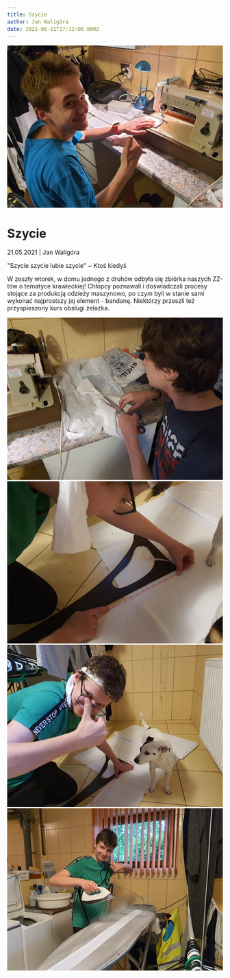 ```yaml
---
title: Szycie
author: Jan Waligóra
date: 2021-05-21T17:12:00.000Z
---
```

![Filip przy maszynie](ucznik.jpg)

# Szycie

21.05.2021 | Jan Waligóra

"Szycie szycie lubie szycie"
~ Ktoś kiedyś

W zeszły wtorek, w domu jednego z druhów odbyła się zbiórka naszych
ZZ-tów o tematyce krawieckiej! Chłopcy poznawali i doświadczali
procesy stojące za produkcją odzieży maszynowo, po czym byli w
stanie sami wykonać najprostszy jej element - bandanę. Niektórzy
przeszli też przyspieszony kurs obsługi żelazka.

![](nozyczki.jpg)
![](miarka.jpg)
![](okejka.jpg)
![](zelazko.jpg)
